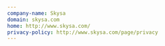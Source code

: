 ```yaml
---
company-name: Skysa
domain: skysa.com
home: http://www.skysa.com/
privacy-policy: http://www.skysa.com/page/privacy
---
```




